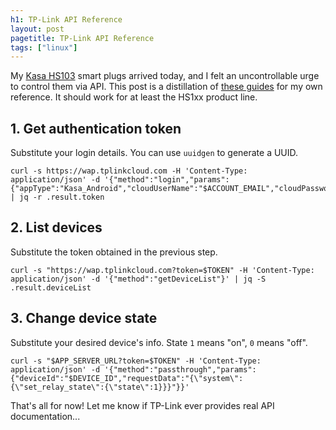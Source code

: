 ```yaml
---
h1: TP-Link API Reference
layout: post
pagetitle: TP-Link API Reference
tags: ["linux"]
---
```

My [Kasa HS103](https://www.kasasmart.com/us/products/smart-plugs/kasa-smart-wifi-plug-lite-hs103p2) smart plugs arrived today, and I felt an uncontrollable urge to control them via API. This post is a distillation of [these guides](https://itnerd.space/2017/01/22/how-to-control-your-tp-link-hs100-smartplug-from-internet/) for my own reference. It should work for at least the HS1xx product line.

## 1. Get authentication token

Substitute your login details. You can use `uuidgen` to generate a UUID.

```shell
curl -s https://wap.tplinkcloud.com -H 'Content-Type: application/json' -d '{"method":"login","params":{"appType":"Kasa_Android","cloudUserName":"$ACCOUNT_EMAIL","cloudPassword":"$ACCOUNT_PASSWORD","terminalUUID":"$UUID"}}' | jq -r .result.token
```

## 2. List devices

Substitute the token obtained in the previous step.

```shell
curl -s "https://wap.tplinkcloud.com?token=$TOKEN" -H 'Content-Type: application/json' -d '{"method":"getDeviceList"}' | jq -S .result.deviceList
```

## 3. Change device state

Substitute your desired device's info. State `1` means "on", `0` means "off".

```shell
curl -s "$APP_SERVER_URL?token=$TOKEN" -H 'Content-Type: application/json' -d '{"method":"passthrough","params":{"deviceId":"$DEVICE_ID","requestData":"{\"system\":{\"set_relay_state\":{\"state\":1}}}"}}'
```

That's all for now! Let me know if TP-Link ever provides real API documentation...
